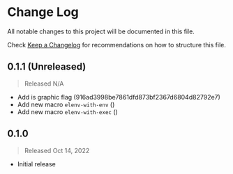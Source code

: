 # Change Log

All notable changes to this project will be documented in this file.

Check [Keep a Changelog](http://keepachangelog.com/) for recommendations on how to structure this file.


## 0.1.1 (Unreleased)
> Released N/A

* Add is graphic flag (916ad3998be7861dfd873bf2367d6804d82792e7)
* Add new macro `elenv-with-env` ()
* Add new macro `elenv-with-exec` ()

## 0.1.0
> Released Oct 14, 2022

* Initial release
